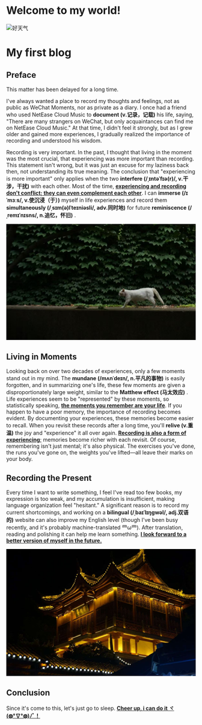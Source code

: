 # Welcome to my world!


<!--more-->

![好天气](./images/好天气.jpg)

# My first blog

## Preface

This matter has been delayed for a long time.

I've always wanted a place to record my thoughts and feelings, not as public as WeChat Moments, nor as private as a diary. I once had a friend who used NetEase Cloud Music to **document (v.记录，记载)** his life, saying, "There are many strangers on WeChat, but only acquaintances can find me on NetEase Cloud Music." At that time, I didn't feel it strongly, but as I grew older and gained more experiences, I gradually realized the importance of recording and understood his wisdom.

Recording is very important. In the past, I thought that living in the moment was the most crucial, that experiencing was more important than recording. This statement isn't wrong, but it was just an excuse for my laziness back then, not understanding its true meaning. The conclusion that "experiencing is more important" only applies when the two **interfere (/ˌɪntəˈfɪə(r)/, v.干涉，干扰)** with each other. Most of the time, <u>**experiencing and recording don't conflict; they can even complement each other**</u>. I can **immerse (/ɪˈmɜːs/, v.使沉浸（于）)** myself in life experiences and record them **simultaneously (/ˌsɪm(ə)lˈteɪniəsli/, adv.同时地)** for future **reminiscence (/ˌremɪˈnɪsns/, n.追忆，怀旧)** .

![校园白猫](./images/校园白猫.jpg)

## Living in Moments

Looking back on over two decades of experiences, only a few moments stand out in my mind. The **mundane (/mʌnˈdeɪn/, n.平凡的事物)** is easily forgotten, and in summarizing one's life, these few moments are given a disproportionately large weight, similar to the **Matthew effect (马太效应)** . Life experiences seem to be "represented" by these moments, so statistically speaking, **<u>the moments you remember are your life</u>**. If you happen to have a poor memory, the importance of recording becomes evident. By documenting your experiences, these memories become easier to recall. When you revisit these records after a long time, you'll **relive (v.重温)** the joy and "experience" it all over again. <u>**Recording is also a form of experiencing**;</u> memories become richer with each revisit. Of course, remembering isn't just mental; it's also physical. The exercises you've done, the runs you've gone on, the weights you've lifted—all leave their marks on your body.

## Recording the Present

Every time I want to write something, I feel I've read too few books, my expression is too weak, and my accumulation is insufficient, making language organization feel "hesitant." A significant reason is to record my current shortcomings, and working on a **bilingual (/ˌbaɪˈlɪŋɡwəl/, adj.双语的)** website can also improve my English level (though I've been busy recently, and it's probably machine-translated 罒ω罒). After translation, reading and polishing it can help me learn something. **<u>I look forward to a better version of myself in the future.</u>**

![尊经阁](./images/尊经阁.jpg)

## Conclusion

Since it's come to this, let's just go to sleep. **<u>Cheer up, i can do it ヾ(◍°∇°◍)ﾉﾞ！</u>**

